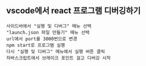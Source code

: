 ## vscode에서 react 프로그램 디버깅하기

```
사이드바에서 "실행 및 디버그" 메뉴 선택
"launch.json 파일 만들기" 메뉴 선택
url에서 port를 3000번으로 변경
npm start로 프로그램 실행
다시 "실행 및 디버그" 메뉴에서 실행 버튼 클릭
자바스크립트에서 브레이크 포인트 걸고 디버깅 시작
```
